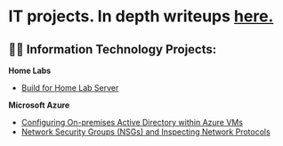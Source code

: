 <h1>IT projects. In depth writeups <a href="https://medium.com/@henryossinger">here.</a></h1>

<h2>👨‍💻 Information Technology Projects:</h2>
<b>Home Labs</b>

  - [Build for Home Lab Server](https://github.com/henryossinger/Homelab-Server-Build)
    
<b>Microsoft Azure</b>

  - [Configuring On-premises Active Directory within Azure VMs](https://github.com/henryossinger/Active-Directory)
  - [Network Security Groups (NSGs) and Inspecting Network Protocols](https://github.com/henryossinger/Network-Protocols)




